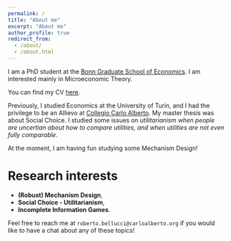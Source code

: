 ```yaml
---
permalink: /
title: "About me"
excerpt: "About me"
author_profile: true
redirect_from: 
  - /about/
  - /about.html
---
```


I am a PhD student at the [Bonn Graduate School of Economics](https://www.econ.uni-bonn.de/bgse/en/doctoral-program). I am interested mainly in Microeconomic Theory.

You can find my CV [here](https://robertobellucci.github.io/files/RobertoBellucciCV.pdf).


Previously, I studied Economics at the University of Turin, and I had the privilege to be an Allievo at [Collegio Carlo Alberto](https://www.carloalberto.org/education/allievi-honors-program/overview/). My master thesis was about Social Choice. I studied some issues on *utilitarianism when people are uncertian about how to compare utilities, and when utilities are not even fully comparable*. 

At the moment, I am having fun studying some Mechanism Design!

# **Research interests**
* **(Robust) Mechanism Design**,
* **Social Choice - Utilitarianism**,
* **Incomplete Information Games**.

Feel free to reach me at `roberto.bellucci@carloalberto.org` if you would like to have a chat about any of these topics!
